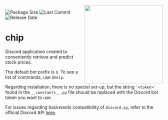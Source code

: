 <img align="right" src="https://media.discordapp.net/attachments/685653019856994381/899826225227378768/stock.jpg" width=250 height=250>

![Package Size](https://img.shields.io/github/repo-size/rohanxs/chip)
![Last Commit](https://img.shields.io/github/last-commit/rohanxs/chip)
![Release Date](https://img.shields.io/github/release-date-pre/rohanxs/chip)

# chip
 Discord application created to conveniently retrieve and predict stock prices.

 The default bot prefix is `$`. To see a list of commands, use `$help`.
 
 Regarding installation, there is no special set-up, but the string `'<token>'` found in the `__constants__.py` file should be replaced with the Discord bot token you want to use.

 For issues regarding backwards compatibility of `discord.py`, refer to the official Discord API [here](https://discordpy.readthedocs.io/en/stable/version_guarantees.html#version-guarantees).
